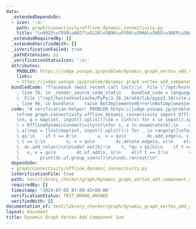 ```yaml
---
data:
  _extendedDependsOn:
  - icon: ':x:'
    path: graph/connectivity/offline_dynamic_connectivity.py
    title: "\u9023\u7D50\u6027\u5224\u5B9A\uFF08\u30AA\u30D5\u30E9\u30A4\u30F3\uFF09"
  _extendedRequiredBy: []
  _extendedVerifiedWith: []
  _isVerificationFailed: true
  _pathExtension: py
  _verificationStatusIcon: ':x:'
  attributes:
    PROBLEM: https://judge.yosupo.jp/problem/dynamic_graph_vertex_add_component_sum
    links:
    - https://judge.yosupo.jp/problem/dynamic_graph_vertex_add_component_sum
  bundledCode: "Traceback (most recent call last):\n  File \"/opt/hostedtoolcache/PyPy/3.10.14/x64/lib/pypy3.10/site-packages/onlinejudge_verify/documentation/build.py\"\
    , line 76, in _render_source_code_stat\n    bundled_code = language.bundle(\n\
    \  File \"/opt/hostedtoolcache/PyPy/3.10.14/x64/lib/pypy3.10/site-packages/onlinejudge_verify/languages/python.py\"\
    , line 96, in bundle\n    raise NotImplementedError\nNotImplementedError\n"
  code: "# verification-helper: PROBLEM https://judge.yosupo.jp/problem/dynamic_graph_vertex_add_component_sum\n\
    \nfrom graph.connectivity.offline_dynamic_connectivity import OfflineDynamicConnectivity\n\
    \nn, q = map(int, input().split())\nA = [int(x) for x in input().split()]\ndc\
    \ = OfflineDynamicConnectivity(n)\nfor i, a in enumerate(A):\n    dc.add_value(i,\
    \ a)\nqs = [list(map(int, input().split())) for _ in range(q)]\nfor t, *qu in\
    \ qs:\n    if t == 0:\n        u, v = qu\n        dc.add_edge(u, v)\n    elif\
    \ t == 1:\n        u, v = qu\n        dc.delete_edge(u, v)\n    else:\n      \
    \  dc.add_relax()\n\n\ndef out(k):\n    t, *qu = qs[k]\n    if t == 2:\n     \
    \   v, x = qu\n        dc.uf.add(v, x)\n    elif t == 3:\n        v = qu[0]\n\
    \        print(dc.uf.group_sum(v))\n\n\ndc.run(out)\n"
  dependsOn:
  - graph/connectivity/offline_dynamic_connectivity.py
  isVerificationFile: true
  path: test/library_checker/graph/dynamic_graph_vertex_add_component_sum.test.py
  requiredBy: []
  timestamp: '2024-07-02 07:09:42+09:00'
  verificationStatus: TEST_WRONG_ANSWER
  verifiedWith: []
documentation_of: test/library_checker/graph/dynamic_graph_vertex_add_component_sum.test.py
layout: document
title: Dynamic Graph Vertex Add Component Sum
---
```

